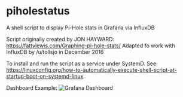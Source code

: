 # piholestatus
A shell script to display Pi-Hole stats in Grafana via InfluxDB


Script originally created by JON HAYWARD: https://fattylewis.com/Graphing-pi-hole-stats/
Adapted fo work with InfluxDB by /u/tollsjo in December 2016

To install and run the script as a service under SystemD. See: https://linuxconfig.org/how-to-automatically-execute-shell-script-at-startup-boot-on-systemd-linux

Dashboard Example: 
![Grafana Dashboard](http://imgur.com/4bitvQt)
